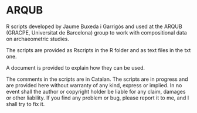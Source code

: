 # ARQUB
R scripts developed by Jaume Buxeda i Garrigós and used at the ARQUB (GRACPE, Universitat de Barcelona) group to work with compositional data on archaeometric studies.

The scripts are provided as Rscripts in the R folder and as text files in the txt one.

A document is provided to explain how they can be used.

The comments in the scripts are in Catalan. The scripts are in progress and are provided here without warranty of any kind, express or implied. In no event shall the author or copyright holder be liable for any claim, damages or other liability. If you find any problem or bug, please report it to me, and I shall try to fix it.
